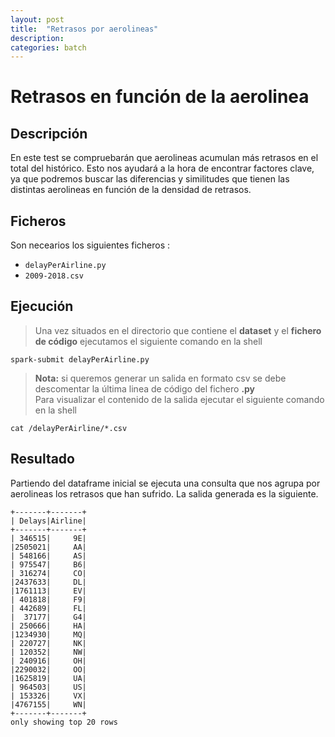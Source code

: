 ```yaml
---
layout: post
title:  "Retrasos por aerolineas"
description:
categories: batch
---
```


# Retrasos en función de la aerolinea

## Descripción
En este test se compruebarán que aerolineas acumulan más retrasos en el total del histórico. Esto nos ayudará a la hora de encontrar factores clave, ya que podremos buscar las diferencias y similitudes que tienen las distintas aerolineas en función de la densidad de retrasos.

## Ficheros
Son necearios los siguientes ficheros :


* `delayPerAirline.py`
* `2009-2018.csv`

## Ejecución
>Una vez situados en el directorio que contiene el **dataset** y el **fichero de código** ejecutamos el siguiente comando en la shell

    spark-submit delayPerAirline.py
>**Nota:** si queremos generar un salida en formato csv se debe descomentar la última linea de código del fichero **.py**  
Para visualizar el contenido de la salida ejecutar el siguiente comando en la shell

    cat /delayPerAirline/*.csv


## Resultado

Partiendo del dataframe inicial se ejecuta una consulta que nos agrupa por aerolineas los retrasos que han sufrido. La salida generada es la siguiente.

    +-------+-------+
    | Delays|Airline|
    +-------+-------+
    | 346515|     9E|
    |2505021|     AA|
    | 548166|     AS|
    | 975547|     B6|
    | 316274|     CO|
    |2437633|     DL|
    |1761113|     EV|
    | 401818|     F9|
    | 442689|     FL|
    |  37177|     G4|
    | 250666|     HA|
    |1234930|     MQ|
    | 220727|     NK|
    | 120352|     NW|
    | 240916|     OH|
    |2290032|     OO|
    |1625819|     UA|
    | 964503|     US|
    | 153326|     VX|
    |4767155|     WN|
    +-------+-------+
    only showing top 20 rows

